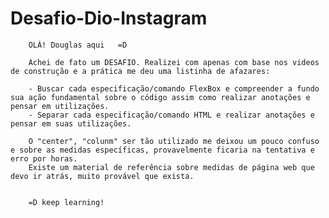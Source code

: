 # Desafio-Dio-Instagram

        
        OLÁ! Douglas aqui   =D
        
        Achei de fato um DESAFIO. Realizei com apenas com base nos videos de construção e a prática me deu uma listinha de afazares:
        
        - Buscar cada especificação/comando FlexBox e compreender a fundo sua ação fundamental sobre o código assim como realizar anotações e pensar em utilizações.
        - Separar cada especificação/comando HTML e realizar anotações e pensar em suas utilizações.
        
        O "center", "colunm" ser tão utilizado me deixou um pouco confuso e sobre as medidas específicas, provavelmente ficaria na tentativa e erro por horas.
        Existe um material de referência sobre medidas de página web que devo ir atrás, muito provável que exista.
        
        
        =D keep learning!
